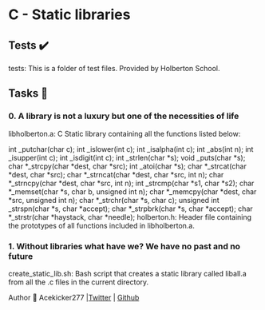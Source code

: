 # C - Static libraries

## Tests ✔️
tests: This is a folder of test files. Provided by Holberton School.

## Tasks 🧾


### 0. A library is not a luxury but one of the necessities of life
libholberton.a: C Static library containing all the functions listed below:

int _putchar(char c);
int _islower(int c);
int _isalpha(int c);
int _abs(int n);
int _isupper(int c);
int _isdigit(int c);
int _strlen(char *s);
void _puts(char *s);
char *_strcpy(char *dest, char *src);
int _atoi(char *s);
char *_strcat(char *dest, char *src);
char *_strncat(char *dest, char *src, int n);
char *_strncpy(char *dest, char *src, int n);
int _strcmp(char *s1, char *s2);
char *_memset(char *s, char b, unsigned int n);
char *_memcpy(char *dest, char *src, unsigned int n);
char *_strchr(char *s, char c);
unsigned int _strspn(char *s, char *accept);
char *_strpbrk(char *s, char *accept);
char *_strstr(char *haystack, char *needle);
holberton.h: Header file containing the prototypes of all functions included in libholberton.a. 

### 1. Without libraries what have we? We have no past and no future
create_static_lib.sh: Bash script that creates a static library called liball.a from all the .c files in the current directory.

Author 👤 
Acekicker277 |[Twitter](https://twitter.com/HaymoreAy?t=iI6aWw2a9dKoUss2BsZhJw&s=09) | [Github](https://github.com/Acekicker277)

